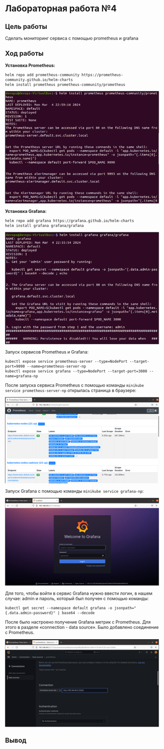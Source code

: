 # Лабораторная работа №4

## Цель работы

Сделать мониторинг сервиса с помощью prometheus и grafana

## Ход работы

**Установка Prometheus:**
```
helm repo add prometheus-community https://prometheus-community.github.io/helm-charts
helm install prometheus prometheus-community/prometheus
```
<p align="center">
    <img src="./images/img-1.png">
</p>

**Установка Grafana:**
```
helm repo add grafana https://grafana.github.io/helm-charts
helm install grafana grafana/grafana
```
<p align="center">
    <img src="./images/img-2.png">
</p>

Запуск сервисов Prometheus и Grafana:
```
kubectl expose service prometheus-server --type=NodePort --target-port=9090 --name=prometheus-server-np
kubectl expose service grafana --type=NodePort --target-port=3000 --name=grafana-np
```
После запуска сервиса Prometheus с помощью команды `minikube service prometheus-server-np` открылась страница в браузере:
<p align="center">
    <img src="./images/img-3.png">
</p>

Запуск Grafana с помощью команды `minikube service grafana-np`:
<p align="center">
    <img src="./images/img-4.png">
</p>

Для того, чтобы войти в сервис Grafana нужно ввести логин, в нашем случае: admin и пароль, который был получен с помощью команды:
```
kubectl get secret --namespace default grafana -o jsonpath="{.data.admin-password}" | base64 --decode
```
После было настроено получение Grafana метрик с Prometheus. Для этого в разделе «connection - data source». Было добавлено соединение с Prometheus.
<p align="center">
    <img src="./images/img-5.png">
</p>



## Вывод

